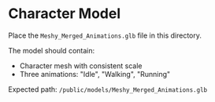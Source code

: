 # Character Model

Place the `Meshy_Merged_Animations.glb` file in this directory.

The model should contain:
- Character mesh with consistent scale
- Three animations: "Idle", "Walking", "Running"

Expected path: `/public/models/Meshy_Merged_Animations.glb`